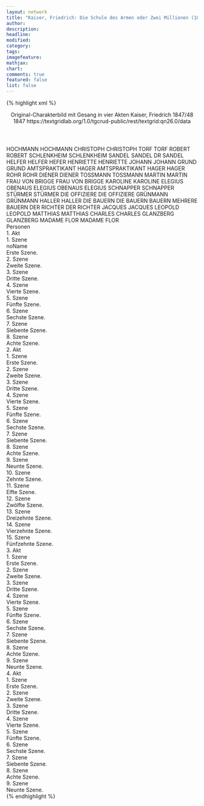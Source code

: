 ```yaml
---
layout: network
title: "Kaiser, Friedrich: Die Schule des Armen oder Zwei Millionen (1847)"
author:
description:
headline:
modified:
category:
tags:
imagefeature:
mathjax:
chart:
comments: true
featured: false
list: false
---
```

{% highlight xml %}
<?xml-model href="https://raw.githubusercontent.com/DLiNa/project/master/rules/lina.rnc"?><?xml-model href="https://raw.githubusercontent.com/DLiNa/project/master/rules/lina.sch"?>
<play xmlns="http://lina.digital">
  <header>
    <title>Die Schule des Armen oder Zwei Millionen</title>
    <subtitle>Original-Charakterbild mit Gesang in vier Akten</subtitle>
    <genretitle/>
    <author>Kaiser, Friedrich</author>
    <date type="print" when="1848">1847/48</date>
    <date type="premiere" when="1847">1847</date>
    <date type="written"/>
    <source>https://textgridlab.org/1.0/tgcrud-public/rest/textgrid:qn26.0/data</source>
  </header>
  <personae>
    <character>
      <name>HOCHMANN</name>
      <alias xml:id="hochmann">
        <name>HOCHMANN</name>
      </alias>
    </character>
    <character>
      <name>CHRISTOPH</name>
      <alias xml:id="christoph">
        <name>CHRISTOPH</name>
      </alias>
    </character>
    <character>
      <name>TORF</name>
      <alias xml:id="torf">
        <name>TORF</name>
      </alias>
    </character>
    <character>
      <name>ROBERT</name>
      <alias xml:id="robert">
        <name>ROBERT</name>
      </alias>
    </character>
    <character>
      <name>SCHLENKHEIM</name>
      <alias xml:id="schlenkheim">
        <name>SCHLENKHEIM</name>
      </alias>
    </character>
    <character>
      <name>SANDEL</name>
      <alias xml:id="sandel">
        <name>SANDEL</name>
      </alias>
      <alias xml:id="dr">
        <name>DR SANDEL</name>
      </alias>
    </character>
    <character>
      <name>HELFER</name>
      <alias xml:id="helfer">
        <name>HELFER</name>
      </alias>
      <alias xml:id="hefer">
        <name>HEFER</name>
      </alias>
    </character>
    <character>
      <name>HENRIETTE</name>
      <alias xml:id="henriette">
        <name>HENRIETTE</name>
      </alias>
    </character>
    <character>
      <name>JOHANN</name>
      <alias xml:id="johann">
        <name>JOHANN</name>
      </alias>
    </character>
    <character>
      <name>GRUND</name>
      <alias xml:id="grund">
        <name>GRUND</name>
      </alias>
    </character>
    <character>
      <name>AMTSPRAKTIKANT HAGER</name>
      <alias xml:id="amtspraktikant_hager">
        <name>AMTSPRAKTIKANT HAGER</name>
      </alias>
      <alias xml:id="hager">
        <name>HAGER</name>
      </alias>
    </character>
    <character>
      <name>ROHR</name>
      <alias xml:id="rohr">
        <name>ROHR</name>
      </alias>
    </character>
    <character>
      <name>DIENER</name>
      <alias xml:id="diener">
        <name>DIENER</name>
      </alias>
    </character>
    <character>
      <name>TOSSMANN</name>
      <alias xml:id="tossmann">
        <name>TOSSMANN</name>
      </alias>
    </character>
    <character>
      <name>MARTIN</name>
      <alias xml:id="martin">
        <name>MARTIN</name>
      </alias>
    </character>
    <character>
      <name>FRAU VON BRIGGE</name>
      <alias xml:id="frau_von_brigge">
        <name>FRAU VON BRIGGE</name>
      </alias>
    </character>
    <character>
      <name>KAROLINE</name>
      <alias xml:id="karoline">
        <name>KAROLINE</name>
      </alias>
    </character>
    <character>
      <name>ELEGIUS OBENAUS</name>
      <alias xml:id="elegius_obenaus">
        <name>ELEGIUS OBENAUS</name>
      </alias>
      <alias xml:id="elegius">
        <name>ELEGIUS</name>
      </alias>
    </character>
    <character>
      <name>SCHNAPPER</name>
      <alias xml:id="schnapper">
        <name>SCHNAPPER</name>
      </alias>
    </character>
    <character>
      <name>STÜRMER</name>
      <alias xml:id="stürmer">
        <name>STÜRMER</name>
      </alias>
    </character>
    <character>
      <name>DIE OFFIZIERE</name>
      <alias xml:id="die_offiziere">
        <name>DIE OFFIZIERE</name>
      </alias>
    </character>
    <character>
      <name>GRÜNMANN</name>
      <alias xml:id="grünmann">
        <name>GRÜNMANN</name>
      </alias>
    </character>
    <character>
      <name>HALLER</name>
      <alias xml:id="haller">
        <name>HALLER</name>
      </alias>
    </character>
    <character>
      <name>DIE BAUERN</name>
      <alias xml:id="die_bauern">
        <name>DIE BAUERN</name>
      </alias>
      <alias xml:id="bauern">
        <name>BAUERN</name>
      </alias>
      <alias xml:id="mehrere_bauern">
        <name>MEHRERE BAUERN</name>
      </alias>
    </character>
    <character>
      <name>DER RICHTER</name>
      <alias xml:id="der_richter">
        <name>DER RICHTER</name>
      </alias>
    </character>
    <character>
      <name>JACQUES</name>
      <alias xml:id="jacques">
        <name>JACQUES</name>
      </alias>
    </character>
    <character>
      <name>LEOPOLD</name>
      <alias xml:id="leopold">
        <name>LEOPOLD</name>
      </alias>
    </character>
    <character>
      <name>MATTHIAS</name>
      <alias xml:id="matthias">
        <name>MATTHIAS</name>
      </alias>
    </character>
    <character>
      <name>CHARLES</name>
      <alias xml:id="charles">
        <name>CHARLES</name>
      </alias>
    </character>
    <character>
      <name>GLANZBERG</name>
      <alias xml:id="glanzberg">
        <name>GLANZBERG</name>
      </alias>
    </character>
    <character>
      <name>MADAME FLOR</name>
      <alias xml:id="madame_flor">
        <name>MADAME FLOR</name>
      </alias>
    </character>
  </personae>
  <text>
    <div>
      <head>Personen</head>
    </div>
    <div>
      <head>1. Akt</head>
      <div>
        <head>1. Szene</head>
        <div>
          <head>noName</head>
          <div>
            <head>Erste Szene.</head>
          </div>
        </div>
      </div>
      <div>
        <head>2. Szene</head>
        <div>
          <head>Zweite Szene.</head>
          <sp who="#hochmann">
            <amount n="5" unit="speech_acts"/>
            <amount n="45" unit="words"/>
            <amount n="3" unit="lines"/>
            <amount n="259" unit="chars"/>
          </sp>
          <sp who="#christoph">
            <amount n="7" unit="speech_acts"/>
            <amount n="96" unit="words"/>
            <amount n="4" unit="lines"/>
            <amount n="516" unit="chars"/>
          </sp>
          <sp who="#torf">
            <amount n="3" unit="speech_acts"/>
            <amount n="53" unit="words"/>
            <amount n="2" unit="lines"/>
            <amount n="290" unit="chars"/>
          </sp>
        </div>
      </div>
      <div>
        <head>3. Szene</head>
        <div>
          <head>Dritte Szene.</head>
          <sp who="#robert">
            <amount n="11" unit="speech_acts"/>
            <amount n="495" unit="words"/>
            <amount n="2" unit="lines"/>
            <amount n="2713" unit="chars"/>
          </sp>
          <sp who="#torf">
            <amount n="5" unit="speech_acts"/>
            <amount n="66" unit="words"/>
            <amount n="5" unit="lines"/>
            <amount n="378" unit="chars"/>
          </sp>
          <sp who="#christoph">
            <amount n="2" unit="speech_acts"/>
            <amount n="30" unit="words"/>
            <amount n="1" unit="lines"/>
            <amount n="167" unit="chars"/>
          </sp>
          <sp who="#hochmann">
            <amount n="6" unit="speech_acts"/>
            <amount n="88" unit="words"/>
            <amount n="4" unit="lines"/>
            <amount n="477" unit="chars"/>
          </sp>
        </div>
      </div>
      <div>
        <head>4. Szene</head>
        <div>
          <head>Vierte Szene.</head>
          <sp who="#christoph">
            <amount n="2" unit="speech_acts"/>
            <amount n="29" unit="words"/>
            <amount n="1" unit="lines"/>
            <amount n="150" unit="chars"/>
          </sp>
          <sp who="#robert">
            <amount n="9" unit="speech_acts"/>
            <amount n="82" unit="words"/>
            <amount n="8" unit="lines"/>
            <amount n="435" unit="chars"/>
          </sp>
          <sp who="#schlenkheim">
            <amount n="10" unit="speech_acts"/>
            <amount n="586" unit="words"/>
            <amount n="3406" unit="chars"/>
          </sp>
        </div>
      </div>
      <div>
        <head>5. Szene</head>
        <div>
          <head>Fünfte Szene.</head>
          <sp who="#sandel">
            <amount n="13" unit="speech_acts"/>
            <amount n="274" unit="words"/>
            <amount n="7" unit="lines"/>
            <amount n="1568" unit="chars"/>
          </sp>
          <sp who="#schlenkheim">
            <amount n="13" unit="speech_acts"/>
            <amount n="153" unit="words"/>
            <amount n="11" unit="lines"/>
            <amount n="842" unit="chars"/>
          </sp>
          <sp who="#robert">
            <amount n="3" unit="speech_acts"/>
            <amount n="88" unit="words"/>
            <amount n="1" unit="lines"/>
            <amount n="478" unit="chars"/>
          </sp>
          <sp who="#christoph">
            <amount n="4" unit="speech_acts"/>
            <amount n="126" unit="words"/>
            <amount n="1" unit="lines"/>
            <amount n="703" unit="chars"/>
          </sp>
          <sp who="#torf">
            <amount n="3" unit="speech_acts"/>
            <amount n="86" unit="words"/>
            <amount n="2" unit="lines"/>
            <amount n="475" unit="chars"/>
          </sp>
        </div>
      </div>
      <div>
        <head>6. Szene</head>
        <div>
          <head>Sechste Szene.</head>
          <sp who="#helfer">
            <amount n="11" unit="speech_acts"/>
            <amount n="207" unit="words"/>
            <amount n="7" unit="lines"/>
            <amount n="1029" unit="chars"/>
          </sp>
          <sp who="#robert">
            <amount n="11" unit="speech_acts"/>
            <amount n="139" unit="words"/>
            <amount n="8" unit="lines"/>
            <amount n="714" unit="chars"/>
          </sp>
          <sp who="#hochmann">
            <amount n="2" unit="speech_acts"/>
            <amount n="14" unit="words"/>
            <amount n="2" unit="lines"/>
            <amount n="77" unit="chars"/>
          </sp>
          <sp who="#christoph">
            <amount n="9" unit="speech_acts"/>
            <amount n="212" unit="words"/>
            <amount n="3" unit="lines"/>
            <amount n="1197" unit="chars"/>
          </sp>
          <sp who="#torf">
            <amount n="4" unit="speech_acts"/>
            <amount n="59" unit="words"/>
            <amount n="1" unit="lines"/>
            <amount n="391" unit="chars"/>
          </sp>
        </div>
      </div>
      <div>
        <head>7. Szene</head>
        <div>
          <head>Siebente Szene.</head>
          <sp who="#schlenkheim">
            <amount n="19" unit="speech_acts"/>
            <amount n="667" unit="words"/>
            <amount n="7" unit="lines"/>
            <amount n="3593" unit="chars"/>
          </sp>
          <sp who="#robert">
            <amount n="8" unit="speech_acts"/>
            <amount n="98" unit="words"/>
            <amount n="7" unit="lines"/>
            <amount n="508" unit="chars"/>
          </sp>
          <sp who="#helfer">
            <amount n="2" unit="speech_acts"/>
            <amount n="35" unit="words"/>
            <amount n="1" unit="lines"/>
            <amount n="210" unit="chars"/>
          </sp>
          <sp who="#christoph #hochmann #torf #robert #sandel #helfer">
            <amount n="1" unit="speech_acts"/>
          </sp>
          <sp who="#christoph">
            <amount n="9" unit="speech_acts"/>
            <amount n="68" unit="words"/>
            <amount n="8" unit="lines"/>
            <amount n="376" unit="chars"/>
          </sp>
          <sp who="#christoph #hochmann #torf #sandel #helfer">
            <amount n="2" unit="speech_acts"/>
          </sp>
        </div>
      </div>
      <div>
        <head>8. Szene</head>
        <div>
          <head>Achte Szene.</head>
          <sp who="#christoph">
            <amount n="10" unit="speech_acts"/>
            <amount n="141" unit="words"/>
            <amount n="7" unit="lines"/>
            <amount n="786" unit="chars"/>
          </sp>
          <sp who="#robert">
            <amount n="17" unit="speech_acts"/>
            <amount n="443" unit="words"/>
            <amount n="12" unit="lines"/>
            <amount n="2382" unit="chars"/>
          </sp>
          <sp who="#henriette">
            <amount n="1" unit="speech_acts"/>
            <amount n="5" unit="words"/>
            <amount n="1" unit="lines"/>
            <amount n="24" unit="chars"/>
          </sp>
          <sp who="#schlenkheim">
            <amount n="5" unit="speech_acts"/>
            <amount n="95" unit="words"/>
            <amount n="2" unit="lines"/>
            <amount n="509" unit="chars"/>
          </sp>
          <sp who="#dr">
            <amount n="1" unit="speech_acts"/>
            <amount n="37" unit="words"/>
            <amount n="226" unit="chars"/>
          </sp>
          <sp who="#sandel">
            <amount n="11" unit="speech_acts"/>
            <amount n="174" unit="words"/>
            <amount n="6" unit="lines"/>
            <amount n="1016" unit="chars"/>
          </sp>
          <sp who="#helfer">
            <amount n="4" unit="speech_acts"/>
            <amount n="143" unit="words"/>
            <amount n="2" unit="lines"/>
            <amount n="759" unit="chars"/>
          </sp>
          <sp who="#helfer #robert">
            <amount n="2" unit="speech_acts"/>
            <amount n="4" unit="words"/>
            <amount n="2" unit="lines"/>
            <amount n="32" unit="chars"/>
          </sp>
          <sp who="#robert #helfer">
            <amount n="1" unit="speech_acts"/>
            <amount n="3" unit="words"/>
            <amount n="1" unit="lines"/>
            <amount n="20" unit="chars"/>
          </sp>
          <sp who="#christoph #hochmann #torf #robert #sandel #helfer #schlenkheim #johann #henriette">
            <amount n="3" unit="speech_acts"/>
            <amount n="8" unit="words"/>
            <amount n="2" unit="lines"/>
            <amount n="42" unit="chars"/>
          </sp>
          <sp who="#hochmann">
            <amount n="2" unit="speech_acts"/>
            <amount n="15" unit="words"/>
            <amount n="2" unit="lines"/>
            <amount n="92" unit="chars"/>
          </sp>
          <sp who="#torf">
            <amount n="1" unit="speech_acts"/>
            <amount n="4" unit="words"/>
            <amount n="1" unit="lines"/>
            <amount n="23" unit="chars"/>
          </sp>
          <sp who="#johann">
            <amount n="1" unit="speech_acts"/>
          </sp>
        </div>
      </div>
    </div>
    <div>
      <head>2. Akt</head>
      <div>
        <head>1. Szene</head>
        <div>
          <head>Erste Szene.</head>
          <sp who="#christoph">
            <amount n="6" unit="speech_acts"/>
            <amount n="243" unit="words"/>
            <amount n="1324" unit="chars"/>
          </sp>
          <sp who="#helfer">
            <amount n="4" unit="speech_acts"/>
            <amount n="75" unit="words"/>
            <amount n="3" unit="lines"/>
            <amount n="361" unit="chars"/>
          </sp>
        </div>
      </div>
      <div>
        <head>2. Szene</head>
        <div>
          <head>Zweite Szene.</head>
          <sp who="#robert">
            <amount n="8" unit="speech_acts"/>
            <amount n="212" unit="words"/>
            <amount n="4" unit="lines"/>
            <amount n="1189" unit="chars"/>
          </sp>
          <sp who="#hochmann">
            <amount n="2" unit="speech_acts"/>
            <amount n="37" unit="words"/>
            <amount n="1" unit="lines"/>
            <amount n="233" unit="chars"/>
          </sp>
          <sp who="#helfer">
            <amount n="2" unit="speech_acts"/>
            <amount n="16" unit="words"/>
            <amount n="2" unit="lines"/>
            <amount n="93" unit="chars"/>
          </sp>
          <sp who="#christoph">
            <amount n="4" unit="speech_acts"/>
            <amount n="15" unit="words"/>
            <amount n="3" unit="lines"/>
            <amount n="97" unit="chars"/>
          </sp>
        </div>
      </div>
      <div>
        <head>3. Szene</head>
        <div>
          <head>Dritte Szene.</head>
          <sp who="#grund">
            <amount n="3" unit="speech_acts"/>
            <amount n="17" unit="words"/>
            <amount n="3" unit="lines"/>
            <amount n="100" unit="chars"/>
          </sp>
          <sp who="#robert">
            <amount n="11" unit="speech_acts"/>
            <amount n="378" unit="words"/>
            <amount n="5" unit="lines"/>
            <amount n="2134" unit="chars"/>
          </sp>
          <sp who="#amtspraktikant_hager">
            <amount n="1" unit="speech_acts"/>
            <amount n="9" unit="words"/>
            <amount n="1" unit="lines"/>
            <amount n="44" unit="chars"/>
          </sp>
          <sp who="#hager">
            <amount n="3" unit="speech_acts"/>
            <amount n="69" unit="words"/>
            <amount n="1" unit="lines"/>
            <amount n="435" unit="chars"/>
          </sp>
          <sp who="#christoph">
            <amount n="3" unit="speech_acts"/>
            <amount n="56" unit="words"/>
            <amount n="2" unit="lines"/>
            <amount n="275" unit="chars"/>
          </sp>
          <sp who="#rohr">
            <amount n="2" unit="speech_acts"/>
            <amount n="8" unit="words"/>
            <amount n="2" unit="lines"/>
            <amount n="51" unit="chars"/>
          </sp>
          <sp who="#grund #robert #amtspraktikant_hager #christoph #rohr #hochmann #helfer">
            <amount n="1" unit="speech_acts"/>
            <amount n="27" unit="words"/>
            <amount n="163" unit="chars"/>
          </sp>
        </div>
      </div>
      <div>
        <head>4. Szene</head>
        <div>
          <head>Vierte Szene.</head>
          <sp who="#diener">
            <amount n="1" unit="speech_acts"/>
            <amount n="3" unit="words"/>
            <amount n="1" unit="lines"/>
            <amount n="17" unit="chars"/>
          </sp>
          <sp who="#robert">
            <amount n="1" unit="speech_acts"/>
            <amount n="56" unit="words"/>
            <amount n="299" unit="chars"/>
          </sp>
          <sp who="#christoph">
            <amount n="1" unit="speech_acts"/>
            <amount n="50" unit="words"/>
            <amount n="318" unit="chars"/>
          </sp>
        </div>
      </div>
      <div>
        <head>5. Szene</head>
        <div>
          <head>Fünfte Szene.</head>
          <sp who="#tossmann">
            <amount n="22" unit="speech_acts"/>
            <amount n="1211" unit="words"/>
            <amount n="5" unit="lines"/>
            <amount n="6550" unit="chars"/>
          </sp>
          <sp who="#robert">
            <amount n="22" unit="speech_acts"/>
            <amount n="307" unit="words"/>
            <amount n="15" unit="lines"/>
            <amount n="1709" unit="chars"/>
          </sp>
        </div>
      </div>
      <div>
        <head>6. Szene</head>
        <div>
          <head>Sechste Szene.</head>
          <sp who="#christoph">
            <amount n="3" unit="speech_acts"/>
            <amount n="52" unit="words"/>
            <amount n="2" unit="lines"/>
            <amount n="288" unit="chars"/>
          </sp>
          <sp who="#robert">
            <amount n="2" unit="speech_acts"/>
            <amount n="37" unit="words"/>
            <amount n="1" unit="lines"/>
            <amount n="212" unit="chars"/>
          </sp>
        </div>
      </div>
      <div>
        <head>7. Szene</head>
        <div>
          <head>Siebente Szene.</head>
          <sp who="#martin">
            <amount n="21" unit="speech_acts"/>
            <amount n="635" unit="words"/>
            <amount n="10" unit="lines"/>
            <amount n="3115" unit="chars"/>
          </sp>
          <sp who="#christoph">
            <amount n="6" unit="speech_acts"/>
            <amount n="58" unit="words"/>
            <amount n="5" unit="lines"/>
            <amount n="302" unit="chars"/>
          </sp>
          <sp who="#robert">
            <amount n="16" unit="speech_acts"/>
            <amount n="169" unit="words"/>
            <amount n="13" unit="lines"/>
            <amount n="894" unit="chars"/>
          </sp>
        </div>
      </div>
      <div>
        <head>8. Szene</head>
        <div>
          <head>Achte Szene.</head>
          <sp who="#christoph">
            <amount n="5" unit="speech_acts"/>
            <amount n="91" unit="words"/>
            <amount n="4" unit="lines"/>
            <amount n="457" unit="chars"/>
          </sp>
          <sp who="#frau_von_brigge">
            <amount n="7" unit="speech_acts"/>
            <amount n="277" unit="words"/>
            <amount n="3" unit="lines"/>
            <amount n="1586" unit="chars"/>
          </sp>
          <sp who="#robert">
            <amount n="6" unit="speech_acts"/>
            <amount n="64" unit="words"/>
            <amount n="4" unit="lines"/>
            <amount n="343" unit="chars"/>
          </sp>
          <sp who="#frau_von_brigge #karoline">
            <amount n="1" unit="speech_acts"/>
            <amount n="10" unit="words"/>
            <amount n="1" unit="lines"/>
            <amount n="56" unit="chars"/>
          </sp>
          <sp who="#karoline">
            <amount n="2" unit="speech_acts"/>
          </sp>
        </div>
      </div>
      <div>
        <head>9. Szene</head>
        <div>
          <head>Neunte Szene.</head>
          <sp who="#christoph">
            <amount n="11" unit="speech_acts"/>
            <amount n="172" unit="words"/>
            <amount n="9" unit="lines"/>
            <amount n="1001" unit="chars"/>
          </sp>
          <sp who="#robert">
            <amount n="14" unit="speech_acts"/>
            <amount n="353" unit="words"/>
            <amount n="11" unit="lines"/>
            <amount n="2012" unit="chars"/>
          </sp>
          <sp who="#elegius_obenaus">
            <amount n="1" unit="speech_acts"/>
            <amount n="1" unit="words"/>
            <amount n="1" unit="lines"/>
            <amount n="7" unit="chars"/>
          </sp>
          <sp who="#elegius">
            <amount n="15" unit="speech_acts"/>
            <amount n="556" unit="words"/>
            <amount n="6" unit="lines"/>
            <amount n="3234" unit="chars"/>
          </sp>
        </div>
      </div>
      <div>
        <head>10. Szene</head>
        <div>
          <head>Zehnte Szene.</head>
          <sp who="#helfer">
            <amount n="2" unit="speech_acts"/>
            <amount n="36" unit="words"/>
            <amount n="1" unit="lines"/>
            <amount n="197" unit="chars"/>
          </sp>
          <sp who="#robert">
            <amount n="3" unit="speech_acts"/>
            <amount n="30" unit="words"/>
            <amount n="3" unit="lines"/>
            <amount n="165" unit="chars"/>
          </sp>
          <sp who="#christoph">
            <amount n="1" unit="speech_acts"/>
            <amount n="8" unit="words"/>
            <amount n="1" unit="lines"/>
            <amount n="43" unit="chars"/>
          </sp>
        </div>
      </div>
      <div>
        <head>11. Szene</head>
        <div>
          <head>Elfte Szene.</head>
          <sp who="#christoph">
            <amount n="1" unit="speech_acts"/>
            <amount n="769" unit="words"/>
            <amount n="72" unit="lines"/>
            <amount n="3871" unit="chars"/>
          </sp>
        </div>
      </div>
      <div>
        <head>12. Szene</head>
        <div>
          <head>Zwölfte Szene.</head>
          <sp who="#schlenkheim">
            <amount n="3" unit="speech_acts"/>
            <amount n="28" unit="words"/>
            <amount n="3" unit="lines"/>
            <amount n="143" unit="chars"/>
          </sp>
          <sp who="#sandel">
            <amount n="2" unit="speech_acts"/>
            <amount n="47" unit="words"/>
            <amount n="280" unit="chars"/>
          </sp>
        </div>
      </div>
      <div>
        <head>13. Szene</head>
        <div>
          <head>Dreizehnte Szene.</head>
          <sp who="#robert">
            <amount n="5" unit="speech_acts"/>
            <amount n="29" unit="words"/>
            <amount n="4" unit="lines"/>
            <amount n="150" unit="chars"/>
          </sp>
          <sp who="#sandel">
            <amount n="7" unit="speech_acts"/>
            <amount n="184" unit="words"/>
            <amount n="3" unit="lines"/>
            <amount n="1137" unit="chars"/>
          </sp>
          <sp who="#schlenkheim">
            <amount n="9" unit="speech_acts"/>
            <amount n="155" unit="words"/>
            <amount n="6" unit="lines"/>
            <amount n="855" unit="chars"/>
          </sp>
        </div>
      </div>
      <div>
        <head>14. Szene</head>
        <div>
          <head>Vierzehnte Szene.</head>
          <sp who="#henriette">
            <amount n="11" unit="speech_acts"/>
            <amount n="191" unit="words"/>
            <amount n="6" unit="lines"/>
            <amount n="1051" unit="chars"/>
          </sp>
          <sp who="#robert">
            <amount n="11" unit="speech_acts"/>
            <amount n="437" unit="words"/>
            <amount n="4" unit="lines"/>
            <amount n="2386" unit="chars"/>
          </sp>
        </div>
      </div>
      <div>
        <head>15. Szene</head>
        <div>
          <head>Fünfzehnte Szene.</head>
          <sp who="#tossmann">
            <amount n="3" unit="speech_acts"/>
            <amount n="42" unit="words"/>
            <amount n="2" unit="lines"/>
            <amount n="227" unit="chars"/>
          </sp>
          <sp who="#robert">
            <amount n="2" unit="speech_acts"/>
            <amount n="46" unit="words"/>
            <amount n="1" unit="lines"/>
            <amount n="258" unit="chars"/>
          </sp>
        </div>
      </div>
    </div>
    <div>
      <head>3. Akt</head>
      <div>
        <head>1. Szene</head>
        <div>
          <head>Erste Szene.</head>
          <sp who="#robert">
            <amount n="6" unit="speech_acts"/>
            <amount n="71" unit="words"/>
            <amount n="4" unit="lines"/>
            <amount n="366" unit="chars"/>
          </sp>
          <sp who="#helfer">
            <amount n="4" unit="speech_acts"/>
            <amount n="24" unit="words"/>
            <amount n="4" unit="lines"/>
            <amount n="127" unit="chars"/>
          </sp>
          <sp who="#hefer">
            <amount n="1" unit="speech_acts"/>
            <amount n="9" unit="words"/>
            <amount n="1" unit="lines"/>
            <amount n="47" unit="chars"/>
          </sp>
        </div>
      </div>
      <div>
        <head>2. Szene</head>
        <div>
          <head>Zweite Szene.</head>
          <sp who="#christoph">
            <amount n="20" unit="speech_acts"/>
            <amount n="766" unit="words"/>
            <amount n="4" unit="lines"/>
            <amount n="4188" unit="chars"/>
          </sp>
          <sp who="#robert">
            <amount n="19" unit="speech_acts"/>
            <amount n="193" unit="words"/>
            <amount n="14" unit="lines"/>
            <amount n="962" unit="chars"/>
          </sp>
          <sp who="#helfer">
            <amount n="3" unit="speech_acts"/>
            <amount n="30" unit="words"/>
            <amount n="3" unit="lines"/>
            <amount n="167" unit="chars"/>
          </sp>
        </div>
      </div>
      <div>
        <head>3. Szene</head>
        <div>
          <head>Dritte Szene.</head>
          <sp who="#frau_von_brigge">
            <amount n="5" unit="speech_acts"/>
            <amount n="129" unit="words"/>
            <amount n="1" unit="lines"/>
            <amount n="682" unit="chars"/>
          </sp>
          <sp who="#karoline">
            <amount n="4" unit="speech_acts"/>
            <amount n="85" unit="words"/>
            <amount n="1" unit="lines"/>
            <amount n="485" unit="chars"/>
          </sp>
        </div>
      </div>
      <div>
        <head>4. Szene</head>
        <div>
          <head>Vierte Szene.</head>
          <sp who="#schnapper">
            <amount n="8" unit="speech_acts"/>
            <amount n="219" unit="words"/>
            <amount n="3" unit="lines"/>
            <amount n="1189" unit="chars"/>
          </sp>
          <sp who="#frau_von_brigge">
            <amount n="10" unit="speech_acts"/>
            <amount n="160" unit="words"/>
            <amount n="7" unit="lines"/>
            <amount n="848" unit="chars"/>
          </sp>
          <sp who="#karoline">
            <amount n="2" unit="speech_acts"/>
            <amount n="42" unit="words"/>
            <amount n="1" unit="lines"/>
            <amount n="203" unit="chars"/>
          </sp>
          <sp who="#robert #christoph">
            <amount n="1" unit="speech_acts"/>
          </sp>
          <sp who="#christoph">
            <amount n="5" unit="speech_acts"/>
            <amount n="118" unit="words"/>
            <amount n="4" unit="lines"/>
            <amount n="670" unit="chars"/>
          </sp>
          <sp who="#robert">
            <amount n="1" unit="speech_acts"/>
          </sp>
        </div>
      </div>
      <div>
        <head>5. Szene</head>
        <div>
          <head>Fünfte Szene.</head>
          <sp who="#karoline">
            <amount n="1" unit="speech_acts"/>
            <amount n="4" unit="words"/>
            <amount n="1" unit="lines"/>
            <amount n="28" unit="chars"/>
          </sp>
          <sp who="#stürmer">
            <amount n="4" unit="speech_acts"/>
            <amount n="82" unit="words"/>
            <amount n="3" unit="lines"/>
            <amount n="436" unit="chars"/>
          </sp>
          <sp who="#die_offiziere">
            <amount n="1" unit="speech_acts"/>
            <amount n="2" unit="words"/>
            <amount n="1" unit="lines"/>
            <amount n="9" unit="chars"/>
          </sp>
          <sp who="#frau_von_brigge">
            <amount n="2" unit="speech_acts"/>
            <amount n="32" unit="words"/>
            <amount n="2" unit="lines"/>
            <amount n="163" unit="chars"/>
          </sp>
          <sp who="#grünmann">
            <amount n="2" unit="speech_acts"/>
            <amount n="47" unit="words"/>
            <amount n="238" unit="chars"/>
          </sp>
          <sp who="#schnapper">
            <amount n="2" unit="speech_acts"/>
            <amount n="2" unit="words"/>
            <amount n="1" unit="lines"/>
            <amount n="19" unit="chars"/>
          </sp>
          <sp who="#christoph">
            <amount n="3" unit="speech_acts"/>
            <amount n="89" unit="words"/>
            <amount n="2" unit="lines"/>
            <amount n="556" unit="chars"/>
          </sp>
          <sp who="#robert">
            <amount n="2" unit="speech_acts"/>
            <amount n="38" unit="words"/>
            <amount n="1" unit="lines"/>
            <amount n="220" unit="chars"/>
          </sp>
        </div>
      </div>
      <div>
        <head>6. Szene</head>
        <div>
          <head>Sechste Szene.</head>
          <sp who="#grund">
            <amount n="2" unit="speech_acts"/>
            <amount n="14" unit="words"/>
            <amount n="2" unit="lines"/>
            <amount n="82" unit="chars"/>
          </sp>
          <sp who="#haller">
            <amount n="1" unit="speech_acts"/>
            <amount n="14" unit="words"/>
            <amount n="1" unit="lines"/>
            <amount n="61" unit="chars"/>
          </sp>
        </div>
      </div>
      <div>
        <head>7. Szene</head>
        <div>
          <head>Siebente Szene.</head>
          <sp who="#haller">
            <amount n="2" unit="speech_acts"/>
            <amount n="19" unit="words"/>
            <amount n="2" unit="lines"/>
            <amount n="102" unit="chars"/>
          </sp>
          <sp who="#grund">
            <amount n="5" unit="speech_acts"/>
            <amount n="122" unit="words"/>
            <amount n="3" unit="lines"/>
            <amount n="742" unit="chars"/>
          </sp>
          <sp who="#hager">
            <amount n="3" unit="speech_acts"/>
            <amount n="54" unit="words"/>
            <amount n="2" unit="lines"/>
            <amount n="332" unit="chars"/>
          </sp>
        </div>
      </div>
      <div>
        <head>8. Szene</head>
        <div>
          <head>Achte Szene.</head>
          <sp who="#grund">
            <amount n="12" unit="speech_acts"/>
            <amount n="259" unit="words"/>
            <amount n="7" unit="lines"/>
            <amount n="1459" unit="chars"/>
          </sp>
          <sp who="#martin">
            <amount n="3" unit="speech_acts"/>
            <amount n="89" unit="words"/>
            <amount n="480" unit="chars"/>
          </sp>
          <sp who="#christoph">
            <amount n="4" unit="speech_acts"/>
            <amount n="75" unit="words"/>
            <amount n="3" unit="lines"/>
            <amount n="460" unit="chars"/>
          </sp>
          <sp who="#die_bauern">
            <amount n="7" unit="speech_acts"/>
            <amount n="64" unit="words"/>
            <amount n="5" unit="lines"/>
            <amount n="351" unit="chars"/>
          </sp>
          <sp who="#bauern">
            <amount n="1" unit="speech_acts"/>
            <amount n="1" unit="words"/>
            <amount n="1" unit="lines"/>
            <amount n="4" unit="chars"/>
          </sp>
          <sp who="#der_richter">
            <amount n="4" unit="speech_acts"/>
            <amount n="98" unit="words"/>
            <amount n="2" unit="lines"/>
            <amount n="546" unit="chars"/>
          </sp>
        </div>
      </div>
      <div>
        <head>9. Szene</head>
        <div>
          <head>Neunte Szene.</head>
          <sp who="#mehrere_bauern">
            <amount n="1" unit="speech_acts"/>
            <amount n="9" unit="words"/>
            <amount n="1" unit="lines"/>
            <amount n="39" unit="chars"/>
          </sp>
          <sp who="#grund">
            <amount n="1" unit="speech_acts"/>
            <amount n="17" unit="words"/>
            <amount n="1" unit="lines"/>
            <amount n="83" unit="chars"/>
          </sp>
          <sp who="#martin">
            <amount n="2" unit="speech_acts"/>
            <amount n="24" unit="words"/>
            <amount n="2" unit="lines"/>
            <amount n="131" unit="chars"/>
          </sp>
          <sp who="#elegius">
            <amount n="11" unit="speech_acts"/>
            <amount n="242" unit="words"/>
            <amount n="6" unit="lines"/>
            <amount n="1253" unit="chars"/>
          </sp>
          <sp who="#die_bauern">
            <amount n="4" unit="speech_acts"/>
            <amount n="25" unit="words"/>
            <amount n="4" unit="lines"/>
            <amount n="110" unit="chars"/>
          </sp>
          <sp who="#der_richter">
            <amount n="1" unit="speech_acts"/>
            <amount n="30" unit="words"/>
            <amount n="146" unit="chars"/>
          </sp>
          <sp who="#grund #martin #elegius #die_bauern #der_richter #torf #hochmann #robert">
            <amount n="3" unit="speech_acts"/>
            <amount n="7" unit="words"/>
            <amount n="2" unit="lines"/>
            <amount n="39" unit="chars"/>
          </sp>
          <sp who="#torf #hochmann">
            <amount n="1" unit="speech_acts"/>
            <amount n="7" unit="words"/>
            <amount n="1" unit="lines"/>
            <amount n="34" unit="chars"/>
          </sp>
          <sp who="#hochmann">
            <amount n="4" unit="speech_acts"/>
            <amount n="58" unit="words"/>
            <amount n="3" unit="lines"/>
            <amount n="350" unit="chars"/>
          </sp>
          <sp who="#torf">
            <amount n="5" unit="speech_acts"/>
            <amount n="105" unit="words"/>
            <amount n="2" unit="lines"/>
            <amount n="569" unit="chars"/>
          </sp>
          <sp who="#robert">
            <amount n="4" unit="speech_acts"/>
            <amount n="177" unit="words"/>
            <amount n="1" unit="lines"/>
            <amount n="986" unit="chars"/>
          </sp>
        </div>
      </div>
    </div>
    <div>
      <head>4. Akt</head>
      <div>
        <head>1. Szene</head>
        <div>
          <head>Erste Szene.</head>
          <sp who="#christoph">
            <amount n="5" unit="speech_acts"/>
            <amount n="130" unit="words"/>
            <amount n="1" unit="lines"/>
            <amount n="709" unit="chars"/>
          </sp>
          <sp who="#jacques">
            <amount n="1" unit="speech_acts"/>
          </sp>
          <sp who="#leopold">
            <amount n="1" unit="speech_acts"/>
          </sp>
          <sp who="#matthias">
            <amount n="1" unit="speech_acts"/>
          </sp>
          <sp who="#charles">
            <amount n="1" unit="speech_acts"/>
          </sp>
        </div>
      </div>
      <div>
        <head>2. Szene</head>
        <div>
          <head>Zweite Szene.</head>
          <sp who="#helfer">
            <amount n="8" unit="speech_acts"/>
            <amount n="96" unit="words"/>
            <amount n="7" unit="lines"/>
            <amount n="497" unit="chars"/>
          </sp>
          <sp who="#christoph">
            <amount n="12" unit="speech_acts"/>
            <amount n="263" unit="words"/>
            <amount n="6" unit="lines"/>
            <amount n="1429" unit="chars"/>
          </sp>
          <sp who="#matthias">
            <amount n="5" unit="speech_acts"/>
            <amount n="30" unit="words"/>
            <amount n="4" unit="lines"/>
            <amount n="146" unit="chars"/>
          </sp>
        </div>
      </div>
      <div>
        <head>3. Szene</head>
        <div>
          <head>Dritte Szene.</head>
          <sp who="#robert">
            <amount n="13" unit="speech_acts"/>
            <amount n="329" unit="words"/>
            <amount n="4" unit="lines"/>
            <amount n="1714" unit="chars"/>
          </sp>
          <sp who="#christoph">
            <amount n="13" unit="speech_acts"/>
            <amount n="246" unit="words"/>
            <amount n="7" unit="lines"/>
            <amount n="1339" unit="chars"/>
          </sp>
        </div>
      </div>
      <div>
        <head>4. Szene</head>
        <div>
          <head>Vierte Szene.</head>
          <sp who="#helfer">
            <amount n="7" unit="speech_acts"/>
            <amount n="279" unit="words"/>
            <amount n="2" unit="lines"/>
            <amount n="1525" unit="chars"/>
          </sp>
          <sp who="#robert">
            <amount n="7" unit="speech_acts"/>
            <amount n="365" unit="words"/>
            <amount n="4" unit="lines"/>
            <amount n="2053" unit="chars"/>
          </sp>
        </div>
      </div>
      <div>
        <head>5. Szene</head>
        <div>
          <head>Fünfte Szene.</head>
          <sp who="#robert">
            <amount n="14" unit="speech_acts"/>
            <amount n="225" unit="words"/>
            <amount n="10" unit="lines"/>
            <amount n="1305" unit="chars"/>
          </sp>
          <sp who="#tossmann">
            <amount n="11" unit="speech_acts"/>
            <amount n="130" unit="words"/>
            <amount n="8" unit="lines"/>
            <amount n="820" unit="chars"/>
          </sp>
          <sp who="#christoph">
            <amount n="2" unit="speech_acts"/>
            <amount n="24" unit="words"/>
            <amount n="2" unit="lines"/>
            <amount n="123" unit="chars"/>
          </sp>
        </div>
      </div>
      <div>
        <head>6. Szene</head>
        <div>
          <head>Sechste Szene.</head>
          <sp who="#robert">
            <amount n="11" unit="speech_acts"/>
            <amount n="239" unit="words"/>
            <amount n="8" unit="lines"/>
            <amount n="1316" unit="chars"/>
          </sp>
          <sp who="#glanzberg">
            <amount n="3" unit="speech_acts"/>
            <amount n="72" unit="words"/>
            <amount n="1" unit="lines"/>
            <amount n="394" unit="chars"/>
          </sp>
          <sp who="#tossmann">
            <amount n="5" unit="speech_acts"/>
            <amount n="100" unit="words"/>
            <amount n="2" unit="lines"/>
            <amount n="535" unit="chars"/>
          </sp>
          <sp who="#christoph">
            <amount n="3" unit="speech_acts"/>
            <amount n="27" unit="words"/>
            <amount n="3" unit="lines"/>
            <amount n="137" unit="chars"/>
          </sp>
          <sp who="#madame_flor">
            <amount n="6" unit="speech_acts"/>
            <amount n="116" unit="words"/>
            <amount n="4" unit="lines"/>
            <amount n="599" unit="chars"/>
          </sp>
          <sp who="#robert #helfer">
            <amount n="1" unit="speech_acts"/>
            <amount n="1" unit="words"/>
            <amount n="1" unit="lines"/>
            <amount n="10" unit="chars"/>
          </sp>
          <sp who="#helfer">
            <amount n="3" unit="speech_acts"/>
            <amount n="56" unit="words"/>
            <amount n="2" unit="lines"/>
            <amount n="311" unit="chars"/>
          </sp>
        </div>
      </div>
      <div>
        <head>7. Szene</head>
        <div>
          <head>Siebente Szene.</head>
          <sp who="#helfer">
            <amount n="5" unit="speech_acts"/>
            <amount n="186" unit="words"/>
            <amount n="2" unit="lines"/>
            <amount n="937" unit="chars"/>
          </sp>
          <sp who="#christoph">
            <amount n="5" unit="speech_acts"/>
            <amount n="687" unit="words"/>
            <amount n="74" unit="lines"/>
            <amount n="3885" unit="chars"/>
          </sp>
        </div>
      </div>
      <div>
        <head>8. Szene</head>
        <div>
          <head>Achte Szene.</head>
          <sp who="#robert">
            <amount n="12" unit="speech_acts"/>
            <amount n="402" unit="words"/>
            <amount n="7" unit="lines"/>
            <amount n="2214" unit="chars"/>
          </sp>
          <sp who="#tossmann">
            <amount n="10" unit="speech_acts"/>
            <amount n="236" unit="words"/>
            <amount n="2" unit="lines"/>
            <amount n="1353" unit="chars"/>
          </sp>
          <sp who="#helfer">
            <amount n="8" unit="speech_acts"/>
            <amount n="271" unit="words"/>
            <amount n="4" unit="lines"/>
            <amount n="1441" unit="chars"/>
          </sp>
          <sp who="#robert #tossmann">
            <amount n="1" unit="speech_acts"/>
            <amount n="2" unit="words"/>
            <amount n="1" unit="lines"/>
            <amount n="11" unit="chars"/>
          </sp>
        </div>
      </div>
      <div>
        <head>9. Szene</head>
        <div>
          <head>Neunte Szene.</head>
          <sp who="#henriette">
            <amount n="3" unit="speech_acts"/>
            <amount n="115" unit="words"/>
            <amount n="617" unit="chars"/>
          </sp>
          <sp who="#robert">
            <amount n="3" unit="speech_acts"/>
            <amount n="96" unit="words"/>
            <amount n="1" unit="lines"/>
            <amount n="554" unit="chars"/>
          </sp>
        </div>
      </div>
    </div>
  </text>
</play>
{% endhighlight %}